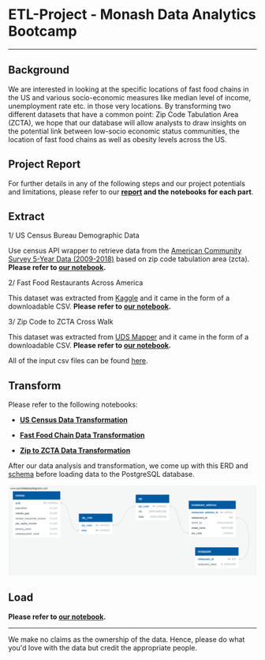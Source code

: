 # ETL-Project - Monash Data Analytics Bootcamp
---

## Background

We are interested in looking at the specific locations of fast food chains in the US and various socio-economic measures like median level of income, unemployment rate etc. in those very locations. By transforming two different datasets that have a common point: Zip Code Tabulation Area (ZCTA), we hope that our database will allow analysts to draw insights on the potential link between low-socio economic status communities, the location of fast food chains as well as obesity levels across the US.

## Project Report

For further details in any of the following steps and our project potentials and limitations, please refer to our **[report](report/ETL_Project_Report.pdf) and the notebooks for each part**.

## Extract

1/ US Census Bureau Demographic Data

Use census API wrapper to retrieve data from the [American Community Survey 5-Year Data (2009-2018)](https://www.census.gov/data/developers/data-sets/acs-5year.html) based on zip code tabulation area (zcta).
**Please refer to [our notebook](01_extract_census/01_extract_census.ipynb).**
   
2/ Fast Food Restaurants Across America

This dataset was extracted from [Kaggle](https://www.kaggle.com/datafiniti/fast-food-restaurants/) and it came in the form of a downloadable CSV.
**Please refer to [our notebook](01_extract_restaurant/01_extract_restaurant.ipynb).**

3/ Zip Code to ZCTA Cross Walk

This dataset was extracted from [UDS Mapper](https://www.udsmapper.org/zcta-crosswalk.cfm) and it came in the form of a downloadable CSV.
**Please refer to [our notebook](01_extract_zip_zcta/01_extract_zip_zcta.ipynb).**

All of the input csv files can be found [here](00_input/).

## Transform

Please refer to the following notebooks:

* **[US Census Data Transformation](02_transform_census/02_transform_census.ipynb)**

* **[Fast Food Chain Data Transformation](02_transform_restaurant/02_transform_restaurant.ipynb)**

* **[Zip to ZCTA Data Transformation](02_transform_zip_zcta/02_transform_zip_zcta.ipynb)**

After our data analysis and transformation, we come up with this ERD and [schema](03_load/03_load.ipynb) before loading data to the PostgreSQL database.

![ERD](report/ERD.png)

## Load

**Please refer to [our notebook](03_load/03_load.ipynb).**

---
We make no claims as the ownership of the data. Hence, please do what you'd love with the data but credit the appropriate people.

